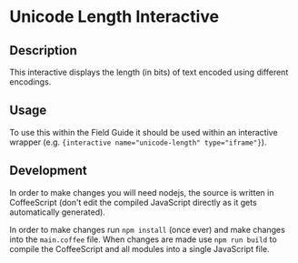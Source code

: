 # Unicode Length Interactive
## Description

This interactive displays the length (in bits) of text encoded using different encodings.

## Usage

To use this within the Field Guide it should be used within an interactive wrapper (e.g. `{interactive name="unicode-length" type="iframe"}`).

## Development

In order to make changes you will need nodejs, the source is written in CoffeeScript (don't edit the compiled JavaScript directly as it gets automatically generated).

In order to make changes run `npm install` (once ever) and make changes into the `main.coffee` file. When changes are made use `npm run build` to compile the CoffeeScript and all modules into a single JavaScript file.

